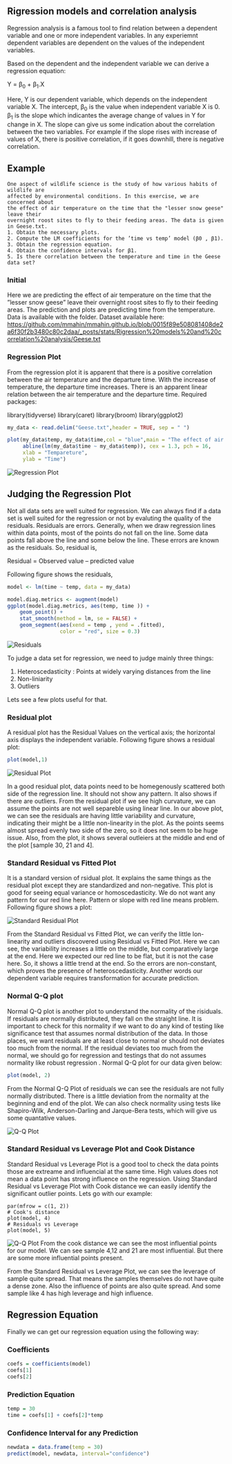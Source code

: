 ## Rigression models and correlation analysis

Regression analysis is a famous tool to find relation between a dependent variable and one or more independent variables. In any experiemnt dependent variables are dependent on the values of the independent variables. 

Based on the dependent and the independent variable we can derive a regression equation:

Y = β<sub>0</sub> + β<sub>1</sub>.X

Here, Y is our dependent variable, which depends on the independent variable X.   The intercept, β<sub>0</sub> is the value when independent variable X is 0. β<sub>1</sub> is the slope which indicantes the average change of values in Y for change in X. The slope can give us some indication about the correlation between the two variables. For example if the slope rises with increase of values of X, there is positive correlation, if it goes downhill, there is negative correlation. 

## Example

```
One aspect of wildlife science is the study of how various habits of wildlife are
affected by environmental conditions. In this exercise, we are concerned about
the effect of air temperature on the time that the "lesser snow geese" leave their
overnight roost sites to fly to their feeding areas. The data is given in Geese.txt.
1. Obtain the necessary plots.
2. Compute the LM coefficients for the ’time vs temp’ model (β0 , β1).
3. Obtain the regression equation.
4. Obtain the confidence intervals for β1.
5. Is there correlation between the temperature and time in the Geese data set?
```

### Initial
Here we are predicting the effect of air temperature on the time that the ”lesser snow geese” leave their overnight roost sites to fly to their feeding areas. The prediction and plots are predicting time from the temperature. Data is available with the folder. Dataset available here: https://github.com/mmahin/mmahin.github.io/blob/0015f89e508081408de2a6f30f2b3480c80c2daa/_posts/stats/Rigression%20models%20and%20correlation%20analysis/Geese.txt

### Regression Plot

From the regression plot it is apparent that there is a positive correlation between the air temperature and the departure time. With the increase of temperature, the departure time increases. There is an apparent linear relation between the air temperature and the departure time. 
Required packages:

library(tidyverse)
library(caret)
library(broom)
library(ggplot2)

```r 
my_data <- read.delim("Geese.txt",header = TRUE, sep = " ")

plot(my_data$temp, my_data$time,col = "blue",main = "The effect of air temperature on the time  Regression",
     abline(lm(my_data$time ~ my_data$temp)), cex = 1.3, pch = 16,
     xlab = "Tempareture",
     ylab = "Time")

```

![Regression Plot](https://github.com/mmahin/mmahin.github.io/blob/9953c336a5c6dcf746498084bc1e49cda28edd20/_posts/stats/Rigression%20models%20and%20correlation%20analysis/000003.png)

## Judging the Regression Plot 

Not all data sets are well suited for regression. We can always find if a data set is well suited for the regression or not by evaluting the quality of the residuals. Residuals are errors. Generally, when we draw regression lines within data points, most of the points do not fall on the line. Some data points fall above the line and some below the line. These errors are known as the residuals. So, residual is,

Residual = Observed value – predicted value

Following figure shows the residuals,
```r 
model <- lm(time ~ temp, data = my_data)

model.diag.metrics <- augment(model)
ggplot(model.diag.metrics, aes(temp, time )) +
    geom_point() +
    stat_smooth(method = lm, se = FALSE) +
    geom_segment(aes(xend = temp , yend = .fitted), 
                 color = "red", size = 0.3)

```
![Residuals](https://github.com/mmahin/mmahin.github.io/blob/5dd2eeef66d506a612bb53ad6dc7c38ef0362e6f/_posts/stats/Rigression%20models%20and%20correlation%20analysis/000004.png)

To judge a data set for regression, we need to judge mainly three things:

1. Heteroscedasticity : Points at widely varying distances from the line 
2. Non-liniarity
3. Outliers 

Lets see a few plots useful for that.

### Residual plot

A residual plot has the Residual Values on the vertical axis; the horizontal axis displays the independent variable. Following figure shows a residual plot:
```r 
plot(model,1)
```
![Residual Plot](https://github.com/mmahin/mmahin.github.io/blob/704c520e78a0cda51e6d5cd008988a88876ce306/_posts/stats/Rigression%20models%20and%20correlation%20analysis/000005.png)

In a good residual plot, data points need to be homegenously scattered both side of the regression line. It should not show any pattern. It also shows if there are outliers. From the residual plot if we see high curvature, we can assume the points are not well separeble using linear line. In our above plot, we can see the residuals are having little variability and curvature, indicating their might be a little non-linearity in the plot. As the points seems almost spread evenly two side of the zero, so it does not seem to be huge issue.  Also, from the plot, it shows several outleiers at the middle and end of the plot [sample 30, 21 and 4].  

### Standard Residual vs Fitted Plot

It is a standard version of rsidual plot. It explains the same things as the residual plot except they are standardized and non-negative. This plot is good for seeing equal variance or homoscedasticity. We do not want any pattern for our red line here. Pattern or slope with red line means problem. Following figure shows a plot:

![Standard Residual Plot](https://github.com/mmahin/mmahin.github.io/blob/a373f3f1987cd8ccdcfdb40ba2be3e1e7106a738/_posts/stats/Rigression%20models%20and%20correlation%20analysis/000006.png)

From the Standard Residual vs Fitted Plot, we can verify the little lon-linearity and outliers discovered using  Residual vs Fitted Plot. Here we can see, the variability increases a little on the middle, but comparatively large at the end. Here we expected our red line to be flat, but it is not the case here. So, it shows a little trend at the end. So the errors are non-constant, which proves the presence of heteroscedasticity. Another words our dependent variable requires transformation for accurate prediction.


### Normal Q-Q plot

Normal Q-Q plot is another plot to understand the normality of the risiduals. If residuals are normally distributed, they fall on the straight line. It is important to check for this normality if we want to do any kind of testing like significance test that assumes normal distribution of the data. In those places, we want residuals are at least close to normal or should not deviates too much from the normal. If the residual deviates too much from the normal, we should go for regression and testings that do not assumes normality like robust regression . Normal Q-Q plot for our data given below:

```r 
plot(model, 2)
```
From the Normal Q-Q Plot of residuals we can see the residuals are not fully normally distributed. There is a little deviation from the normality at the beginning and end of the plot.  We can also check normality using tests like Shapiro-Wilk, Anderson-Darling and Jarque-Bera tests, which will give us some quantative values. 

![Q-Q Plot](https://github.com/mmahin/mmahin.github.io/blob/b2dafefe3ab2eb3ff2401e3097df63165015e14f/_posts/stats/Rigression%20models%20and%20correlation%20analysis/000007.png)

### Standard Residual vs Leverage Plot and Cook Distance

Standard Residual vs Leverage Plot is a good tool to check the data points those are extreame and influencial at the same time. High values does not mean a data point has strong influence on the regression. Using Standard Residual vs Leverage Plot with Cook distance we can easily identify the significant outlier points. Lets go with our example:
```{r }
par(mfrow = c(1, 2))
# Cook's distance
plot(model, 4)
# Residuals vs Leverage
plot(model, 5)
```
![Q-Q Plot](https://github.com/mmahin/mmahin.github.io/blob/03e7bb4d3e5fc642aefdff99b52d2880533a6599/_posts/stats/Rigression%20models%20and%20correlation%20analysis/000008.png)
From the cook distance we can see the most influential points for our model. We can see sample 4,12 and 21 are most influential. But there are some more influential points present. 

From the Standard Residual vs Leverage Plot, we can see the leverage of sample quite spread. That means the samples themselves do not have quite a dense zone. Also the influence of points are also quite spread. And some sample like 4 has high leverage and high influence. 

## Regression Equation 

Finally we can get our regression equation using the following way:

### Coefficients
```r
coefs = coefficients(model)
coefs[1]
coefs[2]
```

### Prediction Equation
```r
temp = 30
time = coefs[1] + coefs[2]*temp
```

### Confidence Interval for any Prediction
```r
newdata = data.frame(temp = 30) 
predict(model, newdata, interval="confidence")

```

